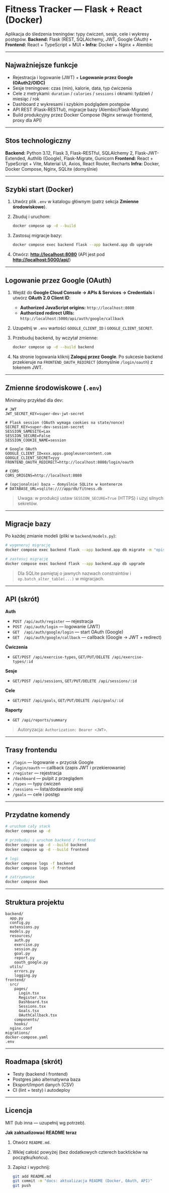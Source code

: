 # Fitness Tracker — Flask + React (Docker)

Aplikacja do śledzenia treningów: typy ćwiczeń, sesje, cele i wykresy postępów.
**Backend:** Flask (REST, SQLAlchemy, JWT, Google OAuth) • **Frontend:** React + TypeScript + MUI • **Infra:** Docker + Nginx + Alembic

---

## Najważniejsze funkcje

* Rejestracja i logowanie (JWT) + **Logowanie przez Google (OAuth2/OIDC)**
* Sesje treningowe: czas (min), kalorie, data, typ ćwiczenia
* Cele z metrykami: `duration` / `calories` / `sessions` i oknami: tydzień / miesiąc / rok
* Dashboard z wykresami i szybkim podglądem postępów
* API REST (Flask-RESTful), migracje bazy (Alembic/Flask-Migrate)
* Build produkcyjny przez Docker Compose (Nginx serwuje frontend, proxy dla API)

---

## Stos technologiczny

**Backend:** Python 3.12, Flask 3, Flask-RESTful, SQLAlchemy 2, Flask-JWT-Extended, Authlib (Google), Flask-Migrate, Gunicorn
**Frontend:** React + TypeScript + Vite, Material UI, Axios, React Router, Recharts
**Infra:** Docker, Docker Compose, Nginx, SQLite (domyślnie)

---

## Szybki start (Docker)

1. Utwórz plik `.env` w katalogu głównym (patrz sekcja **Zmienne środowiskowe**).
2. Zbuduj i uruchom:

   ```bash
   docker compose up -d --build
   ```
3. Zastosuj migracje bazy:

   ```bash
   docker compose exec backend flask --app backend.app db upgrade
   ```
4. Otwórz: **[http://localhost:8080](http://localhost:8080)**
   (API jest pod **[http://localhost:5000/api/](http://localhost:5000/api/)**)

---

## Logowanie przez Google (OAuth)

1. Wejdź do **Google Cloud Console → APIs & Services → Credentials** i utwórz **OAuth 2.0 Client ID**:

   * **Authorized JavaScript origins:** `http://localhost:8080`
   * **Authorized redirect URIs:** `http://localhost:5000/api/auth/google/callback`
2. Uzupełnij w `.env` wartości `GOOGLE_CLIENT_ID` i `GOOGLE_CLIENT_SECRET`.
3. Przebuduj backend, by wczytał zmienne:

   ```bash
   docker compose up -d --build backend
   ```
4. Na stronie logowania kliknij **Zaloguj przez Google**. Po sukcesie backend przekieruje na
   `FRONTEND_OAUTH_REDIRECT` (domyślnie `/login/oauth`) z tokenem JWT.

---

## Zmienne środowiskowe (`.env`)

Minimalny przykład dla dev:

```env
# JWT
JWT_SECRET_KEY=super-dev-jwt-secret

# Flask session (OAuth wymaga cookies na state/nonce)
SECRET_KEY=super-dev-session-secret
SESSION_SAMESITE=Lax
SESSION_SECURE=False
SESSION_COOKIE_NAME=session

# Google OAuth
GOOGLE_CLIENT_ID=xxx.apps.googleusercontent.com
GOOGLE_CLIENT_SECRET=yyy
FRONTEND_OAUTH_REDIRECT=http://localhost:8080/login/oauth

# CORS
CORS_ORIGINS=http://localhost:8080

# (opcjonalnie) baza – domyślnie SQLite w kontenerze
# DATABASE_URL=sqlite:////app/db/fitness.db
```

> Uwaga: w produkcji ustaw `SESSION_SECURE=True` (HTTPS) i użyj silnych sekretów.

---

## Migracje bazy

Po każdej zmianie modeli (pliki w `backend/models.py`):

```bash
# wygeneruj migrację
docker compose exec backend flask --app backend.app db migrate -m "opis zmiany"

# zastosuj migrację
docker compose exec backend flask --app backend.app db upgrade
```

> Dla SQLite pamiętaj o jawnych nazwach constraintów i `op.batch_alter_table(...)` w migracjach.

---

## API (skrót)

**Auth**

* `POST /api/auth/register` — rejestracja
* `POST /api/auth/login` — logowanie (JWT)
* `GET  /api/auth/google/login` — start OAuth (Google)
* `GET  /api/auth/google/callback` — callback (Google → JWT + redirect)

**Ćwiczenia**

* `GET/POST /api/exercise-types`, `GET/PUT/DELETE /api/exercise-types/:id`

**Sesje**

* `GET/POST /api/sessions`, `GET/PUT/DELETE /api/sessions/:id`

**Cele**

* `GET/POST /api/goals`, `GET/PUT/DELETE /api/goals/:id`

**Raporty**

* `GET /api/reports/summary`

> Autoryzacja: `Authorization: Bearer <JWT>`.

---

## Trasy frontendu

* `/login` — logowanie + przycisk Google
* `/login/oauth` — callback (zapis JWT i przekierowanie)
* `/register` — rejestracja
* `/dashboard` — pulpit z przeglądem
* `/types` — typy ćwiczeń
* `/sessions` — lista/dodawanie sesji
* `/goals` — cele i postęp

---

## Przydatne komendy

```bash
# uruchom cały stack
docker compose up -d

# przebuduj i uruchom backend / frontend
docker compose up -d --build backend
docker compose up -d --build frontend

# logi
docker compose logs -f backend
docker compose logs -f frontend

# zatrzymanie
docker compose down
```

---

## Struktura projektu

```
backend/
  app.py
  config.py
  extensions.py
  models.py
  resources/
    auth.py
    exercise.py
    session.py
    goal.py
    report.py
    oauth_google.py
  utils/
    errors.py
    logging.py
frontend/
  src/
    pages/
      Login.tsx
      Register.tsx
      Dashboard.tsx
      Sessions.tsx
      Goals.tsx
      OAuthCallback.tsx
    components/
    hooks/
  nginx.conf
migrations/
docker-compose.yaml
.env
```

---

## Roadmapa (skrót)

* Testy (backend i frontend)
* Postgres jako alternatywna baza
* Eksport/Import danych (CSV)
* CI (lint + testy) i autodeploy

---

## Licencja

MIT (lub inna — uzupełnij wg potrzeb).

**Jak zaktualizować README teraz**

1. Otwórz `README.md`.
2. Wklej całość powyżej (bez dodatkowych czterech backticków na początku/końcu).
3. Zapisz i wypchnij:

   ```bash
   git add README.md
   git commit -m "docs: aktualizacja README (Docker, OAuth, API)"
   git push
   ```

